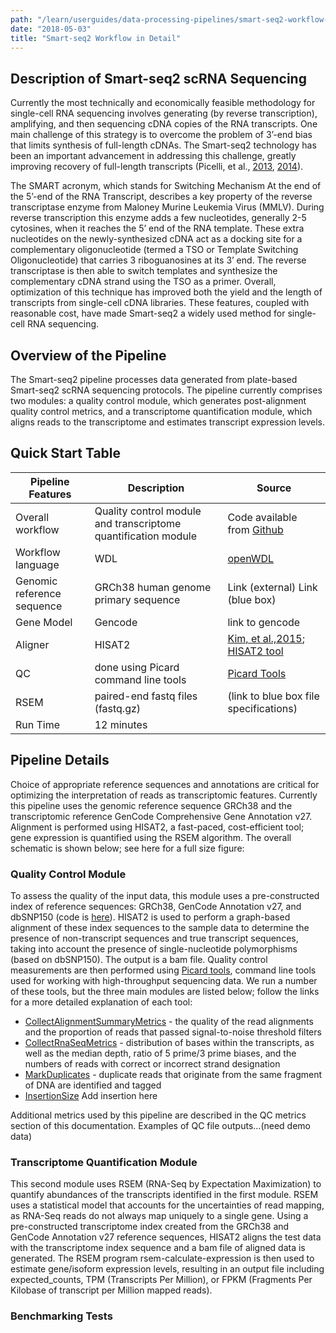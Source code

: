 ```yaml
---
path: "/learn/userguides/data-processing-pipelines/smart-seq2-workflow-in-detail"
date: "2018-05-03"
title: "Smart-seq2 Workflow in Detail"
---
```


## Description of Smart-seq2 scRNA Sequencing

Currently the most technically and economically feasible methodology for single-cell RNA sequencing involves generating (by reverse transcription), amplifying, and then sequencing cDNA copies of the RNA transcripts. One main challenge of this strategy is to overcome the problem of 3’-end bias that limits synthesis of full-length cDNAs. The Smart-seq2 technology has been an important advancement in addressing this challenge, greatly improving recovery of full-length transcripts (Picelli, et al., [2013](https://www.nature.com/articles/nmeth.2639), [2014](https://www.nature.com/articles/nprot.2014.006)).

The SMART acronym, which stands for Switching Mechanism At the end of the 5’-end of the RNA Transcript, describes a key property of the reverse transcriptase enzyme from Maloney Murine Leukemia Virus (MMLV). During reverse transcription this enzyme adds a few nucleotides, generally 2-5 cytosines, when it reaches the 5’ end of the RNA template. These extra nucleotides on the newly-synthesized cDNA act as a docking site for a complementary oligonucleotide (termed a TSO or Template Switching Oligonucleotide) that carries 3 riboguanosines at its 3’ end. The reverse transcriptase is then able to switch templates and synthesize the complementary cDNA strand using the TSO as a primer. Overall, optimization of this technique has improved both the yield and the length of transcripts from single-cell cDNA libraries. These features, coupled with reasonable cost, have made Smart-seq2 a widely used method for single-cell RNA sequencing.


## Overview of the Pipeline

The Smart-seq2 pipeline processes data generated from plate-based Smart-seq2 scRNA sequencing protocols. The pipeline currently comprises two modules: a quality control module, which generates post-alignment quality control metrics, and a transcriptome quantification module, which aligns reads to the transcriptome and estimates transcript expression levels. 


## Quick Start Table

| Pipeline Features | Description | Source |
|-------------------|---------------------------------------------------------------|-----------------------|
| Overall workflow  |Quality control module and transcriptome quantification module | Code available from [Github](https://github.com/HumanCellAtlas/skylab/tree/master/pipelines/smartseq2_single_sample) |
| Workflow language |WDL          |[openWDL](https://github.com/openwdl/wdl)|
| Genomic reference sequence|GRCh38 human genome primary sequence|Link (external) Link (blue box)|
|Gene Model         |Gencode    |link to gencode|
| Aligner           |HISAT2       |[Kim, et al.,2015](https://www.ncbi.nlm.nih.gov/pmc/articles/PMC4655817/); [HISAT2 tool](https://ccb.jhu.edu/software/hisat2/manual.shtml)|
|QC                 |done using Picard command line tools |[Picard Tools](https://broadinstitute.github.io/picard/) |          
| RSEM              |paired-end fastq files (fastq.gz) | (link to blue box file specifications)
|Run Time           | 12 minutes  |


## Pipeline Details

Choice of appropriate reference sequences and annotations are critical for optimizing the interpretation of reads as transcriptomic features. Currently this pipeline uses the genomic reference sequence GRCh38 and the transcriptomic reference GenCode Comprehensive Gene Annotation v27. Alignment is performed using HISAT2, a fast-paced, cost-efficient tool; gene expression is quantified using the RSEM algorithm.  The overall schematic is shown below; see here for a full size figure:

### Quality Control Module

To assess the quality of the input data, this module uses a pre-constructed index of reference sequences: GRCh38, GenCode Annotation v27, and dbSNP150 (code is [here](https://github.com/HumanCellAtlas/skylab/wiki/SmartSeq2-Pipeline-(v0.2.0))).  HISAT2 is used to perform a graph-based alignment of these index sequences to the sample data to determine the presence of non-transcript sequences and true transcript sequences, taking into account the presence of single-nucleotide polymorphisms (based on dbSNP150). The output is a bam file. Quality control measurements are then performed using [Picard tools](http://broadinstitute.github.io/picard/), command line tools used for working with high-throughput sequencing data. We run a number of these tools, but the three main modules are listed below; follow the links for a more detailed explanation of each tool:
* [CollectAlignmentSummaryMetrics](http://broadinstitute.github.io/picard/command-line-overview.html#CollectAlignmentSummaryMetrics) - the quality of the read alignments and the proportion of reads that passed signal-to-noise threshold filters
* [CollectRnaSeqMetrics](http://broadinstitute.github.io/picard/command-line-overview.html#CollectRnaSeqMetrics) - distribution of bases within the transcripts, as well as the median depth, ratio of 5 prime/3 prime biases, and the numbers of reads with correct or incorrect strand designation
* [MarkDuplicates](http://broadinstitute.github.io/picard/command-line-overview.html#MarkDuplicatesWithMateCigar) - duplicate reads that originate from the same fragment of DNA are identified and tagged
* [InsertionSize]() Add insertion here

Additional metrics used by this pipeline are described in the QC metrics section of this documentation. Examples of QC file  outputs…(need demo data)

### Transcriptome Quantification Module

This second module uses RSEM (RNA-Seq by Expectation Maximization) to quantify abundances of the transcripts identified in the first module. RSEM uses a statistical model that accounts for the uncertainties of read mapping, as RNA-Seq reads do not always map uniquely to a single gene. Using a pre-constructed transcriptome index created from the GRCh38 and GenCode Annotation v27 reference sequences, HISAT2 aligns the test data with the transcriptome index sequence and a bam file of aligned data is generated. The RSEM program rsem-calculate-expression is then used to estimate gene/isoform expression levels, resulting in an  output file including expected_counts, TPM (Transcripts Per Million), or FPKM (Fragments Per Kilobase of transcript per Million mapped reads).

### Benchmarking Tests
